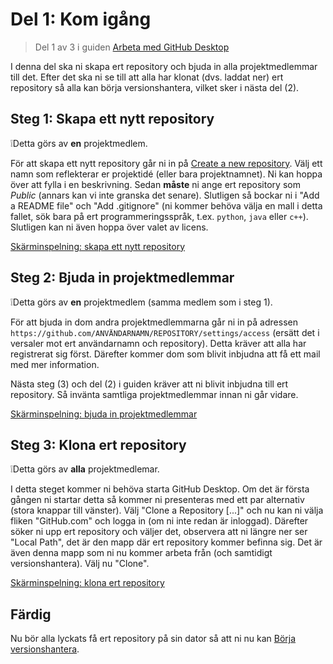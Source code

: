 # Del 1: Kom igång

> Del 1 av 3 i guiden [Arbeta med GitHub Desktop](working-with-github-desktop.md)

I denna del ska ni skapa ert repository och bjuda in alla projektmedlemmar till
det. Efter det ska ni se till att alla har klonat (dvs. laddat ner) ert
repository så alla kan börja versionshantera, vilket sker i nästa del (2).

## Steg 1: Skapa ett nytt repository

❕Detta görs av **en** projektmedlem.

För att skapa ett nytt repository går ni in på [Create a new
repository](https://github.com/new). Välj ett namn som reflekterar er projektidé
(eller bara projektnamnet). Ni kan hoppa över att fylla i en beskrivning. Sedan
**måste** ni ange ert repository som *Public* (annars kan vi inte granska det
senare). Slutligen så bockar ni i "Add a README file" och "Add .gitignore" (ni
kommer behöva välja en mall i detta fallet, sök bara på ert programmeringsspråk,
t.ex.  `python`, `java` eller `c++`). Slutligen kan ni även hoppa över valet av
licens.

[Skärminspelning: skapa ett nytt repository](assets/V01-create-repository.mp4)

## Steg 2: Bjuda in projektmedlemmar

❕Detta görs av **en** projektmedlem (samma medlem som i steg 1).

För att bjuda in dom andra projektmedlemmarna går ni in på adressen
`https://github.com/ANVÄNDARNAMN/REPOSITORY/settings/access` (ersätt det i
versaler mot ert användarnamn och repository). Detta kräver att alla har
registrerat sig först. Därefter kommer dom som blivit inbjudna att få ett mail
med mer information.

Nästa steg (3) och del (2) i guiden kräver att ni blivit inbjudna till ert
repository. Så invänta samtliga projektmedlemmar innan ni går vidare.

[Skärminspelning: bjuda in projektmedlemmar](assets/V02-invite-collaborators.mp4)

## Steg 3: Klona ert repository

❕Detta görs av **alla** projektmedlemar.

I detta steget kommer ni behöva starta GitHub Desktop. Om det är första gången
ni startar detta så kommer ni presenteras med ett par alternativ (stora knappar
till vänster). Välj "Clone a Repository [...]" och nu kan ni välja fliken
"GitHub.com" och logga in (om ni inte redan är inloggad). Därefter söker ni upp
ert repository och väljer det, observera att ni längre ner ser "Local Path", det
är den mapp där ert repository kommer befinna sig. Det är även denna mapp som ni
nu kommer arbeta från (och samtidigt versionshantera). Välj nu "Clone".

[Skärminspelning: klona ert repository](assets/V03-clone-repository.mp4)

## Färdig

Nu bör alla lyckats få ert repository på sin dator så att ni nu kan [Börja
versionshantera](how-to-version-control.md).
